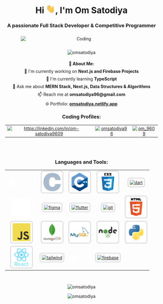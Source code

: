 <h1 align="center" style="text-align: center">
  Hi
  <img
    src="https://raw.githubusercontent.com/ABSphreak/ABSphreak/master/gifs/Hi.gif"
    width="30px"
    height="30px"
  />, I'm Om Satodiya
</h1>
<h3 align="center" style="text-align: center">
  A passionate Full Stack Developer & Competitive Programmer
</h3>

<div
  style="display: flex; justify-content: center; align-items: center"
  align="center"
>
  <br />
  <br />
  <img
    src="https://raw.githubusercontent.com/TheDudeThatCode/TheDudeThatCode/master/Assets/Developer.gif"
    align="center"
    alt="Coding"
    width="400"
    style="display: block; margin-left: auto; margin-right: auto"
  />
</div>

<div align="center" style="margin: 20px 0">
  <img
    src="https://komarev.com/ghpvc/?username=omsatodiya&label=Profile%20views&color=0e75b6&style=flat"
    alt="omsatodiya"
  />
</div>

<div align="center" style="margin: 20px 0">
  <p style="margin: 8px 0">
    <strong>🎯 About Me:</strong>
  </p>
  <p style="margin: 8px 0">
    🔭 I'm currently working on <strong>Next.js and Firebase Projects</strong>
  </p>
  <p style="margin: 8px 0">
    🌱 I'm currently learning
    <strong>TypeScript</strong>
  </p>
  <p style="margin: 8px 0">
    💬 Ask me about
    <strong>MERN Stack, Next.js, Data Structures & Algorithms</strong>
  </p>
  <p style="margin: 8px 0">
    📫 Reach me at <strong>omsatodiya96@gmail.com</strong>
  </p>
  <p style="margin: 8px 4px">
    🌐 Portfolio: <a href="https://omsatodiya.netlify.app/" target="_blank"><strong>omsatodiya.netlify.app</strong></a>
  </p>
</div>


<h3 align="center" style="font-weight: bold; text-align: center">
  Coding Profiles:
</h3>
<table align="center" style="text-align: center">
  <tr>
    <td>
      <a
        href="https://linkedin.com/in/https://linkedin.com/in/om-satodiya9609"
        target="blank"
      >
        <img
          src="https://raw.githubusercontent.com/rahuldkjain/github-profile-readme-generator/master/src/images/icons/Social/linked-in-alt.svg"
          alt="https://linkedin.com/in/om-satodiya9609"
          height="30"
          width="40"
        />
      </a>
    </td>
<!--     <td>
      <a href="https://www.codechef.com/users/om_9932" target="blank">
        <img
          src="https://cdn.jsdelivr.net/npm/simple-icons@3.1.0/icons/codechef.svg"
          alt="om_satodiya"
          height="50"
          width="40"
        />
      </a>
    </td> -->
    <td>
      <a href="https://codeforces.com/profile/omsatodiya96" target="blank">
        <img
          src="https://raw.githubusercontent.com/rahuldkjain/github-profile-readme-generator/master/src/images/icons/Social/codeforces.svg"
          alt="omsatodiya96"
          height="30"
          width="40"
        />
      </a>
    </td>
    <td>
      <a href="https://www.leetcode.com/tranquil_96" target="blank">
        <img
          src="https://raw.githubusercontent.com/rahuldkjain/github-profile-readme-generator/master/src/images/icons/Social/leet-code.svg"
          alt="om_9609"
          height="30"
          width="40"
        />
      </a>
    </td>
  </tr>
</table>

<br />
<br />
<h3 align="center" style="text-align: center">Languages and Tools:</h3>
<table
  align="center"
  style="width: 100%; border-collapse: collapse; text-align: center"
>
  <tr>
    <td>
      <a href="https://getbootstrap.com" target="_blank" rel="noreferrer">
        <img
          src="https://upload.wikimedia.org/wikipedia/commons/thumb/b/b2/Bootstrap_logo.svg/1280px-Bootstrap_logo.svg.png"
          alt="bootstrap"
          width="60"
          height="60"
          style="
            border: 2px solid lightgray;
            border-radius: 8px;
            padding: 5px;
            filter: brightness(0) invert(1);
          "
        />
      </a>
    </td>
    <td>
      <a href="https://www.cprogramming.com/" target="_blank" rel="noreferrer">
        <img
          src="https://raw.githubusercontent.com/devicons/devicon/master/icons/c/c-original.svg"
          alt="c"
          width="60"
          height="60"
          style="border: 2px solid lightgray; border-radius: 8px; padding: 5px"
        />
      </a>
    </td>
    <td>
      <a href="https://www.w3schools.com/cpp/" target="_blank" rel="noreferrer">
        <img
          src="https://raw.githubusercontent.com/devicons/devicon/master/icons/cplusplus/cplusplus-original.svg"
          alt="cplusplus"
          width="60"
          height="60"
          style="border: 2px solid lightgray; border-radius: 8px; padding: 5px"
        />
      </a>
    </td>
    <td>
      <a href="https://www.w3schools.com/css/" target="_blank" rel="noreferrer">
        <img
          src="https://raw.githubusercontent.com/devicons/devicon/master/icons/css3/css3-original-wordmark.svg"
          alt="css3"
          width="60"
          height="60"
          style="border: 2px solid lightgray; border-radius: 8px; padding: 5px"
        />
      </a>
    </td>
    <td>
      <a href="https://dart.dev" target="_blank" rel="noreferrer">
        <img
          src="https://www.vectorlogo.zone/logos/dartlang/dartlang-icon.svg"
          alt="dart"
          width="60"
          height="60"
          style="border: 2px solid lightgray; border-radius: 8px; padding: 5px"
        />
      </a>
    </td>
  </tr>
  <tr>
    <td>
      <a href="https://expressjs.com" target="_blank" rel="noreferrer">
        <img
          src="https://raw.githubusercontent.com/devicons/devicon/master/icons/express/express-original-wordmark.svg"
          alt="express"
          width="60"
          height="60"
          style="
            border: 2px solid lightgray;
            border-radius: 8px;
            padding: 5px;
            filter: brightness(0) invert(1);
          "
        />
      </a>
    </td>
    <td>
      <a href="https://www.figma.com/" target="_blank" rel="noreferrer">
        <img
          src="https://www.vectorlogo.zone/logos/figma/figma-icon.svg"
          alt="figma"
          width="60"
          height="60"
          style="border: 2px solid lightgray; border-radius: 8px; padding: 5px"
        />
      </a>
    </td>
    <td>
      <a href="https://flutter.dev" target="_blank" rel="noreferrer">
        <img
          src="https://www.vectorlogo.zone/logos/flutterio/flutterio-icon.svg"
          alt="flutter"
          width="60"
          height="60"
          style="border: 2px solid lightgray; border-radius: 8px; padding: 5px"
        />
      </a>
    </td>
    <td>
      <a href="https://git-scm.com/" target="_blank" rel="noreferrer">
        <img
          src="https://www.vectorlogo.zone/logos/git-scm/git-scm-icon.svg"
          alt="git"
          width="60"
          height="60"
          style="border: 2px solid lightgray; border-radius: 8px; padding: 5px"
        />
      </a>
    </td>
    <td>
      <a href="https://www.w3.org/html/" target="_blank" rel="noreferrer">
        <img
          src="https://raw.githubusercontent.com/devicons/devicon/master/icons/html5/html5-original-wordmark.svg"
          alt="html5"
          width="60"
          height="60"
          style="border: 2px solid lightgray; border-radius: 8px; padding: 5px"
        />
      </a>
    </td>
  </tr>
  <tr>
    <td>
      <a
        href="https://developer.mozilla.org/en-US/docs/Web/JavaScript"
        target="_blank"
        rel="noreferrer"
      >
        <img
          src="https://raw.githubusercontent.com/devicons/devicon/master/icons/javascript/javascript-original.svg"
          alt="javascript"
          width="60"
          height="60"
          style="border: 2px solid lightgray; border-radius: 8px; padding: 5px"
        />
      </a>
    </td>
    <td>
      <a href="https://www.mongodb.com/" target="_blank" rel="noreferrer">
        <img
          src="https://raw.githubusercontent.com/devicons/devicon/master/icons/mongodb/mongodb-original-wordmark.svg"
          alt="mongodb"
          width="60"
          height="60"
          style="border: 2px solid lightgray; border-radius: 8px; padding: 5px"
        />
      </a>
    </td>
    <td>
      <a href="https://www.mysql.com/" target="_blank" rel="noreferrer">
        <img
          src="https://raw.githubusercontent.com/devicons/devicon/master/icons/mysql/mysql-original-wordmark.svg"
          alt="mysql"
          width="60"
          height="60"
          style="border: 2px solid lightgray; border-radius: 8px; padding: 5px"
        />
      </a>
    </td>
    <td>
      <a href="https://nodejs.org" target="_blank" rel="noreferrer">
        <img
          src="https://raw.githubusercontent.com/devicons/devicon/master/icons/nodejs/nodejs-original-wordmark.svg"
          alt="nodejs"
          width="60"
          height="60"
          style="border: 2px solid lightgray; border-radius: 8px; padding: 5px"
        />
      </a>
    </td>
    <td>
      <a href="https://www.python.org" target="_blank" rel="noreferrer">
        <img
          src="https://raw.githubusercontent.com/devicons/devicon/master/icons/python/python-original.svg"
          alt="python"
          width="60"
          height="60"
          style="border: 2px solid lightgray; border-radius: 8px; padding: 5px"
        />
      </a>
    </td>
  </tr>
  <tr>
    <td>
      <a href="https://reactjs.org/" target="_blank" rel="noreferrer">
        <img
          src="https://raw.githubusercontent.com/devicons/devicon/master/icons/react/react-original-wordmark.svg"
          alt="react"
          width="60"
          height="60"
          style="border: 2px solid lightgray; border-radius: 8px; padding: 5px"
        />
      </a>
    </td>
    <td>
      <a href="https://tailwindcss.com/" target="_blank" rel="noreferrer">
        <img
          src="https://www.vectorlogo.zone/logos/tailwindcss/tailwindcss-icon.svg"
          alt="tailwind"
          width="60"
          height="60"
          style="border: 2px solid lightgray; border-radius: 8px; padding: 5px"
        />
      </a>
    </td>
    <td>
      <a href="https://nextjs.org/" target="_blank" rel="noreferrer">
        <img
          src="https://cdn.worldvectorlogo.com/logos/nextjs-2.svg"
          alt="nextjs"
          width="60"
          height="60"
          style="
            border: 2px solid lightgray;
            border-radius: 8px;
            padding: 5px;
            filter: brightness(0) invert(1);
          "
        />
      </a>
    </td>
    <td>
      <a href="https://firebase.google.com/" target="_blank" rel="noreferrer">
        <img
          src="https://www.vectorlogo.zone/logos/firebase/firebase-icon.svg"
          alt="firebase"
          width="60"
          height="60"
          style="border: 2px solid lightgray; border-radius: 8px; padding: 5px"
        />
      </a>
    </td>
  </tr>
</table>

<br />
<p align="center">
  <img
    src="https://github-readme-stats.vercel.app/api/top-langs?username=omsatodiya&show_icons=true&locale=en&layout=compact"
    alt="omsatodiya"
  />
</p>

<p align="center">
  <img
    src="https://github-readme-stats.vercel.app/api?username=omsatodiya&show_icons=true&locale=en"
    alt="omsatodiya"
  />
</p>
